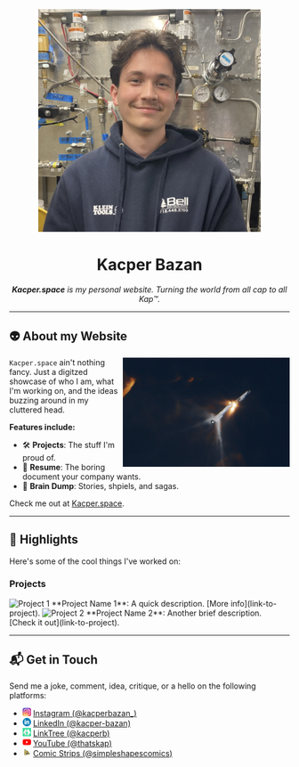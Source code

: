 <div align="center">
  <img src="assets/profile-picture.jpg" width="400" alt="Banner image for Kacper.space">
  <h1><strong>Kacper Bazan</strong></h1>
</div>

<div align="center">
  <p>
    <em><strong>Kacper.space</strong> is my personal website. Turning the world from all cap to all Kap™.</em>
  </p>
</div>

---

## 👽 About my Website

<img src="assets/hot-stage.jpg" align="right" width="300" alt="Website preview">

`Kacper.space` ain't nothing fancy. Just a digitzed showcase of who I am, what I'm working on, and the ideas buzzing around in my cluttered head.

**Features include:**
- 🛠️ **Projects**: The stuff I'm proud of.
- 📄 **Resume**: The boring document your company wants.
- 🧠 **Brain Dump**: Stories, shpiels, and sagas.

Check me out at [Kacper.space](https://kacper.space).

---

## 🌟 Highlights

Here's some of the cool things I've worked on:

### Projects
<img src="assets/project1.jpg" width="600" alt="Project 1">
**Project Name 1**: A quick description. [More info](link-to-project).

<img src="assets/project2.jpg" width="600" alt="Project 2">
**Project Name 2**: Another brief description. [Check it out](link-to-project).

---

## 📬 Get in Touch

Send me a joke, comment, idea, critique, or a hello on the following platforms:

* <img src="./assets/instagram-icon.png" width="15px;"/> [Instagram (@kacperbazan_)](https://www.instagram.com/kacperbazan_)
* <img src="./assets/linkedin-icon.png" width="15px;"/> [LinkedIn (@kacper-bazan)](https://www.linkedin.com/in/kacper-bazan/)
* <img src="./assets/linktree-icon.png" width="15px;"/> [LinkTree (@kacperb)](https://www.linkedin.com/in/kacper-bazan/)
* <img src="./assets/youtube-icon.png" width="15px;"/> [YouTube (@thatskap)](https://www.linkedin.com/in/kacper-bazan/)
* <img src="./assets/simpleshapescomics-icon.jpg" width="15px;"/> [Comic Strips (@simpleshapescomics)](https://www.instagram.com/simpleshapescomics/)
